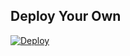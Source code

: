 ## Deploy Your Own 
[![Deploy](https://www.herokucdn.com/deploy/button.svg)](https://heroku.com/deploy?template=https://github.com/AVBotz-TG/URL)

